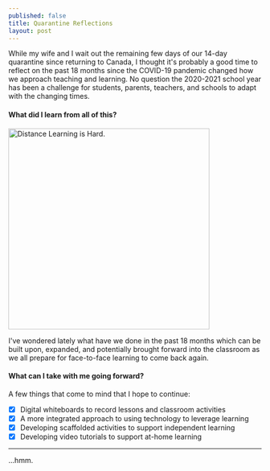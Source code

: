 ```yaml
---
published: false
title: Quarantine Reflections
layout: post
---
```


While my wife and I wait out the remaining few days of our 14-day quarantine since returning to Canada, I thought it's probably a good time to reflect on the past 18 months since the COVID-19 pandemic changed how we approach teaching and learning. No question the 2020-2021 school year has been a challenge for students, parents, teachers, and schools to adapt with the changing times.

#### What did I learn from all of this?

<img src="https://covid-19archive.org/files/large/d756d9711a220a433229f8cc1455a9559fee0194.jpg" alt="Distance Learning is Hard." width="400"/>
  
I've wondered lately what have we done in the past 18 months which can be built upon, expanded, and potentially brought forward into the classroom as we all prepare for face-to-face learning to come back again.
  
#### What can I take with me going forward?
  
A few things that come to mind that I hope to continue:
- [x] Digital whiteboards to record lessons and classroom activities
- [x] A more integrated approach to using technology to leverage learning
- [x] Developing scaffolded activities to support independent learning
- [x] Developing video tutorials to support at-home learning

---

...hmm.